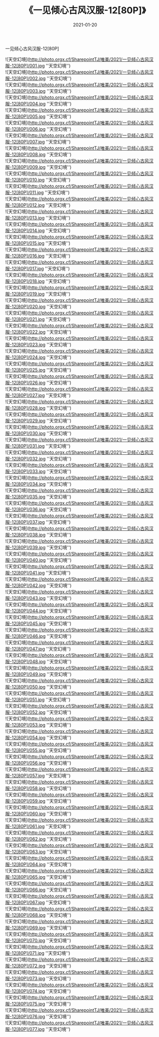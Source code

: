 ﻿---
layout: post
title:  《一见倾心古风汉服-12[80P]》
date:   2021-01-20
img: http://photo.orgx.cf/SharepointTJ/唯美/2021/一见倾心古风汉服-12[80P]/000.jpg
categories: [美女, 清纯, 唯美]
---

一见倾心古风汉服-12[80P]



![天空幻境](http://photo.orgx.cf/SharepointTJ/唯美/2021/一见倾心古风汉服-12[80P]/001.jpg ''天空幻境'') <br>
![天空幻境](http://photo.orgx.cf/SharepointTJ/唯美/2021/一见倾心古风汉服-12[80P]/002.jpg ''天空幻境'') <br>
![天空幻境](http://photo.orgx.cf/SharepointTJ/唯美/2021/一见倾心古风汉服-12[80P]/003.jpg ''天空幻境'') <br>
![天空幻境](http://photo.orgx.cf/SharepointTJ/唯美/2021/一见倾心古风汉服-12[80P]/004.jpg ''天空幻境'') <br>
![天空幻境](http://photo.orgx.cf/SharepointTJ/唯美/2021/一见倾心古风汉服-12[80P]/005.jpg ''天空幻境'') <br>
![天空幻境](http://photo.orgx.cf/SharepointTJ/唯美/2021/一见倾心古风汉服-12[80P]/006.jpg ''天空幻境'') <br>
![天空幻境](http://photo.orgx.cf/SharepointTJ/唯美/2021/一见倾心古风汉服-12[80P]/007.jpg ''天空幻境'') <br>
![天空幻境](http://photo.orgx.cf/SharepointTJ/唯美/2021/一见倾心古风汉服-12[80P]/008.jpg ''天空幻境'') <br>
![天空幻境](http://photo.orgx.cf/SharepointTJ/唯美/2021/一见倾心古风汉服-12[80P]/009.jpg ''天空幻境'') <br>
![天空幻境](http://photo.orgx.cf/SharepointTJ/唯美/2021/一见倾心古风汉服-12[80P]/010.jpg ''天空幻境'') <br>
![天空幻境](http://photo.orgx.cf/SharepointTJ/唯美/2021/一见倾心古风汉服-12[80P]/011.jpg ''天空幻境'') <br>
![天空幻境](http://photo.orgx.cf/SharepointTJ/唯美/2021/一见倾心古风汉服-12[80P]/012.jpg ''天空幻境'') <br>
![天空幻境](http://photo.orgx.cf/SharepointTJ/唯美/2021/一见倾心古风汉服-12[80P]/013.jpg ''天空幻境'') <br>
![天空幻境](http://photo.orgx.cf/SharepointTJ/唯美/2021/一见倾心古风汉服-12[80P]/014.jpg ''天空幻境'') <br>
![天空幻境](http://photo.orgx.cf/SharepointTJ/唯美/2021/一见倾心古风汉服-12[80P]/015.jpg ''天空幻境'') <br>
![天空幻境](http://photo.orgx.cf/SharepointTJ/唯美/2021/一见倾心古风汉服-12[80P]/016.jpg ''天空幻境'') <br>
![天空幻境](http://photo.orgx.cf/SharepointTJ/唯美/2021/一见倾心古风汉服-12[80P]/017.jpg ''天空幻境'') <br>
![天空幻境](http://photo.orgx.cf/SharepointTJ/唯美/2021/一见倾心古风汉服-12[80P]/018.jpg ''天空幻境'') <br>
![天空幻境](http://photo.orgx.cf/SharepointTJ/唯美/2021/一见倾心古风汉服-12[80P]/019.jpg ''天空幻境'') <br>
![天空幻境](http://photo.orgx.cf/SharepointTJ/唯美/2021/一见倾心古风汉服-12[80P]/020.jpg ''天空幻境'') <br>
![天空幻境](http://photo.orgx.cf/SharepointTJ/唯美/2021/一见倾心古风汉服-12[80P]/021.jpg ''天空幻境'') <br>
![天空幻境](http://photo.orgx.cf/SharepointTJ/唯美/2021/一见倾心古风汉服-12[80P]/022.jpg ''天空幻境'') <br>
![天空幻境](http://photo.orgx.cf/SharepointTJ/唯美/2021/一见倾心古风汉服-12[80P]/023.jpg ''天空幻境'') <br>
![天空幻境](http://photo.orgx.cf/SharepointTJ/唯美/2021/一见倾心古风汉服-12[80P]/024.jpg ''天空幻境'') <br>
![天空幻境](http://photo.orgx.cf/SharepointTJ/唯美/2021/一见倾心古风汉服-12[80P]/025.jpg ''天空幻境'') <br>
![天空幻境](http://photo.orgx.cf/SharepointTJ/唯美/2021/一见倾心古风汉服-12[80P]/026.jpg ''天空幻境'') <br>
![天空幻境](http://photo.orgx.cf/SharepointTJ/唯美/2021/一见倾心古风汉服-12[80P]/027.jpg ''天空幻境'') <br>
![天空幻境](http://photo.orgx.cf/SharepointTJ/唯美/2021/一见倾心古风汉服-12[80P]/028.jpg ''天空幻境'') <br>
![天空幻境](http://photo.orgx.cf/SharepointTJ/唯美/2021/一见倾心古风汉服-12[80P]/029.jpg ''天空幻境'') <br>
![天空幻境](http://photo.orgx.cf/SharepointTJ/唯美/2021/一见倾心古风汉服-12[80P]/030.jpg ''天空幻境'') <br>
![天空幻境](http://photo.orgx.cf/SharepointTJ/唯美/2021/一见倾心古风汉服-12[80P]/031.jpg ''天空幻境'') <br>
![天空幻境](http://photo.orgx.cf/SharepointTJ/唯美/2021/一见倾心古风汉服-12[80P]/032.jpg ''天空幻境'') <br>
![天空幻境](http://photo.orgx.cf/SharepointTJ/唯美/2021/一见倾心古风汉服-12[80P]/033.jpg ''天空幻境'') <br>
![天空幻境](http://photo.orgx.cf/SharepointTJ/唯美/2021/一见倾心古风汉服-12[80P]/034.jpg ''天空幻境'') <br>
![天空幻境](http://photo.orgx.cf/SharepointTJ/唯美/2021/一见倾心古风汉服-12[80P]/035.jpg ''天空幻境'') <br>
![天空幻境](http://photo.orgx.cf/SharepointTJ/唯美/2021/一见倾心古风汉服-12[80P]/036.jpg ''天空幻境'') <br>
![天空幻境](http://photo.orgx.cf/SharepointTJ/唯美/2021/一见倾心古风汉服-12[80P]/037.jpg ''天空幻境'') <br>
![天空幻境](http://photo.orgx.cf/SharepointTJ/唯美/2021/一见倾心古风汉服-12[80P]/038.jpg ''天空幻境'') <br>
![天空幻境](http://photo.orgx.cf/SharepointTJ/唯美/2021/一见倾心古风汉服-12[80P]/039.jpg ''天空幻境'') <br>
![天空幻境](http://photo.orgx.cf/SharepointTJ/唯美/2021/一见倾心古风汉服-12[80P]/040.jpg ''天空幻境'') <br>
![天空幻境](http://photo.orgx.cf/SharepointTJ/唯美/2021/一见倾心古风汉服-12[80P]/041.jpg ''天空幻境'') <br>
![天空幻境](http://photo.orgx.cf/SharepointTJ/唯美/2021/一见倾心古风汉服-12[80P]/042.jpg ''天空幻境'') <br>
![天空幻境](http://photo.orgx.cf/SharepointTJ/唯美/2021/一见倾心古风汉服-12[80P]/043.jpg ''天空幻境'') <br>
![天空幻境](http://photo.orgx.cf/SharepointTJ/唯美/2021/一见倾心古风汉服-12[80P]/044.jpg ''天空幻境'') <br>
![天空幻境](http://photo.orgx.cf/SharepointTJ/唯美/2021/一见倾心古风汉服-12[80P]/045.jpg ''天空幻境'') <br>
![天空幻境](http://photo.orgx.cf/SharepointTJ/唯美/2021/一见倾心古风汉服-12[80P]/046.jpg ''天空幻境'') <br>
![天空幻境](http://photo.orgx.cf/SharepointTJ/唯美/2021/一见倾心古风汉服-12[80P]/047.jpg ''天空幻境'') <br>
![天空幻境](http://photo.orgx.cf/SharepointTJ/唯美/2021/一见倾心古风汉服-12[80P]/048.jpg ''天空幻境'') <br>
![天空幻境](http://photo.orgx.cf/SharepointTJ/唯美/2021/一见倾心古风汉服-12[80P]/049.jpg ''天空幻境'') <br>
![天空幻境](http://photo.orgx.cf/SharepointTJ/唯美/2021/一见倾心古风汉服-12[80P]/050.jpg ''天空幻境'') <br>
![天空幻境](http://photo.orgx.cf/SharepointTJ/唯美/2021/一见倾心古风汉服-12[80P]/051.jpg ''天空幻境'') <br>
![天空幻境](http://photo.orgx.cf/SharepointTJ/唯美/2021/一见倾心古风汉服-12[80P]/052.jpg ''天空幻境'') <br>
![天空幻境](http://photo.orgx.cf/SharepointTJ/唯美/2021/一见倾心古风汉服-12[80P]/053.jpg ''天空幻境'') <br>
![天空幻境](http://photo.orgx.cf/SharepointTJ/唯美/2021/一见倾心古风汉服-12[80P]/054.jpg ''天空幻境'') <br>
![天空幻境](http://photo.orgx.cf/SharepointTJ/唯美/2021/一见倾心古风汉服-12[80P]/055.jpg ''天空幻境'') <br>
![天空幻境](http://photo.orgx.cf/SharepointTJ/唯美/2021/一见倾心古风汉服-12[80P]/056.jpg ''天空幻境'') <br>
![天空幻境](http://photo.orgx.cf/SharepointTJ/唯美/2021/一见倾心古风汉服-12[80P]/057.jpg ''天空幻境'') <br>
![天空幻境](http://photo.orgx.cf/SharepointTJ/唯美/2021/一见倾心古风汉服-12[80P]/058.jpg ''天空幻境'') <br>
![天空幻境](http://photo.orgx.cf/SharepointTJ/唯美/2021/一见倾心古风汉服-12[80P]/059.jpg ''天空幻境'') <br>
![天空幻境](http://photo.orgx.cf/SharepointTJ/唯美/2021/一见倾心古风汉服-12[80P]/060.jpg ''天空幻境'') <br>
![天空幻境](http://photo.orgx.cf/SharepointTJ/唯美/2021/一见倾心古风汉服-12[80P]/061.jpg ''天空幻境'') <br>
![天空幻境](http://photo.orgx.cf/SharepointTJ/唯美/2021/一见倾心古风汉服-12[80P]/062.jpg ''天空幻境'') <br>
![天空幻境](http://photo.orgx.cf/SharepointTJ/唯美/2021/一见倾心古风汉服-12[80P]/063.jpg ''天空幻境'') <br>
![天空幻境](http://photo.orgx.cf/SharepointTJ/唯美/2021/一见倾心古风汉服-12[80P]/064.jpg ''天空幻境'') <br>
![天空幻境](http://photo.orgx.cf/SharepointTJ/唯美/2021/一见倾心古风汉服-12[80P]/065.jpg ''天空幻境'') <br>
![天空幻境](http://photo.orgx.cf/SharepointTJ/唯美/2021/一见倾心古风汉服-12[80P]/066.jpg ''天空幻境'') <br>
![天空幻境](http://photo.orgx.cf/SharepointTJ/唯美/2021/一见倾心古风汉服-12[80P]/067.jpg ''天空幻境'') <br>
![天空幻境](http://photo.orgx.cf/SharepointTJ/唯美/2021/一见倾心古风汉服-12[80P]/068.jpg ''天空幻境'') <br>
![天空幻境](http://photo.orgx.cf/SharepointTJ/唯美/2021/一见倾心古风汉服-12[80P]/069.jpg ''天空幻境'') <br>
![天空幻境](http://photo.orgx.cf/SharepointTJ/唯美/2021/一见倾心古风汉服-12[80P]/070.jpg ''天空幻境'') <br>
![天空幻境](http://photo.orgx.cf/SharepointTJ/唯美/2021/一见倾心古风汉服-12[80P]/071.jpg ''天空幻境'') <br>
![天空幻境](http://photo.orgx.cf/SharepointTJ/唯美/2021/一见倾心古风汉服-12[80P]/072.jpg ''天空幻境'') <br>
![天空幻境](http://photo.orgx.cf/SharepointTJ/唯美/2021/一见倾心古风汉服-12[80P]/073.jpg ''天空幻境'') <br>
![天空幻境](http://photo.orgx.cf/SharepointTJ/唯美/2021/一见倾心古风汉服-12[80P]/074.jpg ''天空幻境'') <br>
![天空幻境](http://photo.orgx.cf/SharepointTJ/唯美/2021/一见倾心古风汉服-12[80P]/075.jpg ''天空幻境'') <br>
![天空幻境](http://photo.orgx.cf/SharepointTJ/唯美/2021/一见倾心古风汉服-12[80P]/076.jpg ''天空幻境'') <br>
![天空幻境](http://photo.orgx.cf/SharepointTJ/唯美/2021/一见倾心古风汉服-12[80P]/077.jpg ''天空幻境'') <br>